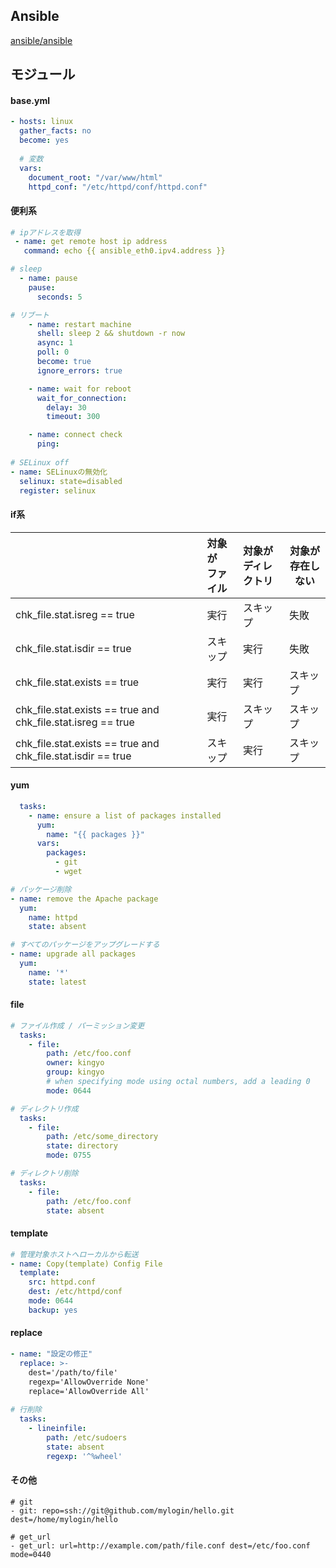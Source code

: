 ##  Ansible

[ansible/ansible](https://github.com/ansible/ansible)

## モジュール

#### base.yml

``` yaml
- hosts: linux
  gather_facts: no
  become: yes
  
  # 変数
  vars:
    document_root: "/var/www/html"
    httpd_conf: "/etc/httpd/conf/httpd.conf"
```

#### 便利系

``` yaml
# ipアドレスを取得
 - name: get remote host ip address
   command: echo {{ ansible_eth0.ipv4.address }}

# sleep
  - name: pause
    pause:
      seconds: 5

# リブート
    - name: restart machine
      shell: sleep 2 && shutdown -r now
      async: 1
      poll: 0
      become: true
      ignore_errors: true

    - name: wait for reboot
      wait_for_connection:
        delay: 30
        timeout: 300

    - name: connect check
      ping:
      
# SELinux off
- name: SELinuxの無効化
  selinux: state=disabled
  register: selinux
```

#### if系

|     |対象が<br>ファイル|対象が<br>ディレクトリ|対象が<br>存在しない|
|:----|:--------------|:-----------------|-----------|
|chk_file.stat.isreg == true|実行|スキップ|失敗|
|chk_file.stat.isdir == true|スキップ|実行|失敗|
|chk_file.stat.exists == true|実行|実行|スキップ|
|chk_file.stat.exists == true and chk_file.stat.isreg == true|実行|スキップ|スキップ|
|chk_file.stat.exists == true and chk_file.stat.isdir == true|スキップ|実行|スキップ|

#### yum

``` yaml
  tasks:
    - name: ensure a list of packages installed
      yum:
        name: "{{ packages }}"
      vars:
        packages:
          - git
          - wget

# パッケージ削除
- name: remove the Apache package
  yum:
    name: httpd
    state: absent

# すべてのパッケージをアップグレードする
- name: upgrade all packages
  yum:
    name: '*'
    state: latest
```

#### file

``` yaml
# ファイル作成 / パーミッション変更
  tasks:
    - file:
        path: /etc/foo.conf
        owner: kingyo
        group: kingyo
        # when specifying mode using octal numbers, add a leading 0
        mode: 0644

# ディレクトリ作成
  tasks:
    - file:
        path: /etc/some_directory
        state: directory
        mode: 0755

# ディレクトリ削除
  tasks:
    - file:
        path: /etc/foo.conf
        state: absent
```

#### template

``` yaml
# 管理対象ホストへローカルから転送
- name: Copy(template) Config File
  template:
    src: httpd.conf
    dest: /etc/httpd/conf
    mode: 0644
    backup: yes
```

#### replace

``` yaml
- name: "設定の修正"
  replace: >-
    dest='/path/to/file'
    regexp='AllowOverride None'
    replace='AllowOverride All'
    
# 行削除
  tasks:
    - lineinfile:
        path: /etc/sudoers
        state: absent
        regexp: '^%wheel'
```

#### その他

```
# git
- git: repo=ssh://git@github.com/mylogin/hello.git dest=/home/mylogin/hello

# get_url
- get_url: url=http://example.com/path/file.conf dest=/etc/foo.conf mode=0440
```
